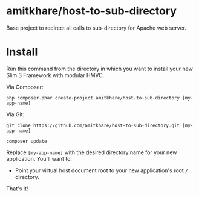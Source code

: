 # amitkhare/host-to-sub-directory
Base project to redirect all calls to sub-directory for Apache web server.

# Install

Run this command from the directory in which you want to install your new Slim 3 Framework with modular HMVC.

Via Composer:

    php composer.phar create-project amitkhare/host-to-sub-directory [my-app-name]

Via Git:

    git clone https://github.com/amitkhare/host-to-sub-directory.git [my-app-name]

    composer update

Replace `[my-app-name]` with the desired directory name for your new application. You'll want to:

* Point your virtual host document root to your new application's root `/` directory.

That's it!